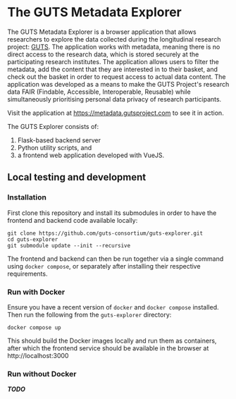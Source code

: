 # The GUTS Metadata Explorer

The GUTS Metadata Explorer is a browser application that allows researchers to explore the data collected during the longitudinal research project: [GUTS](https://www.gutsproject.com/). The application works with metadata, meaning there is no direct access to the research data, which is stored securely at the participating research institutes. The application allows users to filter the metadata, add the content that they are interested in to their basket, and check out the basket in order to request access to actual data content. The application was developed as a means to make the GUTS Project's research data FAIR (Findable, Accessible, Interoperable, Reusable) while simultaneously prioritising personal data privacy of research participants.

Visit the application at https://metadata.gutsproject.com to see it in action.

The GUTS Explorer consists of:
1. Flask-based backend server
2. Python utility scripts, and
3. a frontend web application developed with VueJS.

## Local testing and development

### Installation

First clone this repository and install its submodules in order to have the frontend and backend code available locally:

```
git clone https://github.com/guts-consortium/guts-explorer.git
cd guts-explorer
git submodule update --init --recursive
```

The frontend and backend can then be run together via a single command using `docker compose`, or separately after installing their respective requirements.

### Run with Docker

Ensure you have a recent version of `docker` and `docker compose` installed. Then run the following from the `guts-explorer` directory:

```
docker compose up
```

This should build the Docker images locally and run them as containers, after which the frontend service should be available in the browser at http://localhost:3000

### Run without Docker

***TODO***